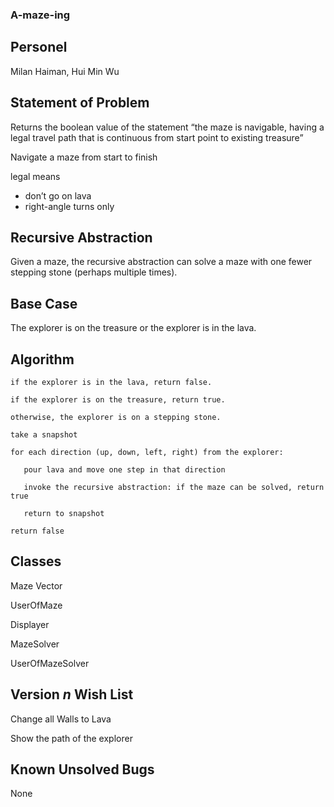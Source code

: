 ### A-maze-ing
## Personel
Milan Haiman, Hui Min Wu
## Statement of Problem
Returns the boolean value of the statement “the maze is navigable, having a legal travel path that is continuous from start point to existing treasure”

Navigate a maze from start to finish

legal means
- don’t go on lava
- right-angle turns only

## Recursive Abstraction
Given a maze, the recursive abstraction can solve a maze with one fewer stepping stone (perhaps multiple times).

## Base Case
The explorer is on the treasure or the explorer is in the lava.

## Algorithm
```
if the explorer is in the lava, return false.

if the explorer is on the treasure, return true.

otherwise, the explorer is on a stepping stone.

take a snapshot

for each direction (up, down, left, right) from the explorer:
  
   pour lava and move one step in that direction
  
   invoke the recursive abstraction: if the maze can be solved, return true
  
   return to snapshot

return false
```

## Classes
Maze Vector

UserOfMaze

Displayer

MazeSolver

UserOfMazeSolver


## Version *n* Wish List

Change all Walls to Lava

Show the path of the explorer

## Known Unsolved Bugs

None
